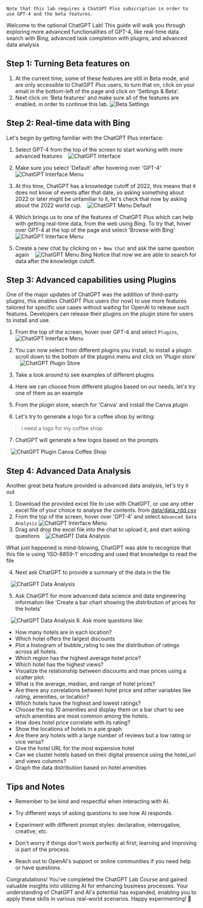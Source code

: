 ```
Note that this lab requires a ChatGPT Plus subscription in order to use GPT-4 and the beta features.
```

Welcome to the optional ChatGPT Lab! This guide will walk you through exploring more advanced functionalities of GPT-4, like real-time data search with Bing, advanced task completion with plugins, and advanced data analysis

## Step 1: Turning Beta features on

1. At the current time, some of these features are still in Beta mode, and are only accessible to ChatGPT Plus users, to turn that on, click on your email in the bottom-left of the page and click on 'Settings & Beta'.
2. Next click on 'Beta features' and make sure all of the features are enabled, in order to continue this lab.
![Beta Settings](media/beta-settings.png)

## Step 2: Real-time data with Bing

Let's begin by getting familiar with the ChatGPT Plus interface:

1. Select GPT-4 from the top of the screen to start working with more advanced features
   ![ChatGPT Interface](media/ChatGPT-interface.png)
   
2. Make sure you select 'Default' after hovering over 'GPT-4'
   ![ChatGPT Interface Menu](media/ChatGPT-menu.png)
3. At this time, ChatGPT has a knowledge cutoff of 2022, this means that it does not know of events after that date, so asking something about 2022 or later might be unfamiliar to it, let's check that now by asking about the 2022 world cup.
   ![ChatGPT Menu Default](media/GPT-4-default.png)

4. Which brings us to one of the features of ChatGPT Plus which can help with getting real-time data, from the web using Bing. To try that, hover over GPT-4 at the top of the page and select 'Browse with Bing'
   ![ChatGPT Interface Menu](media/ChatGPT-menu2.png)
5. Create a new chat by clicking on `+ New Chat` and ask the same question again
   ![ChatGPT Menu Bing](media/GPT-4-bing.png)
Notice that now we are able to search for data after the knowledge cutoff.

  
## Step 3: Advanced capabilities using Plugins
  

One of the major updates of ChatGPT was the addition of third-party plugins, this enables ChatGPT Plus users (for now) to use more features tailored for specific use cases without waiting for OpenAI to release such features. Developers can release their plugins on the plugin store for users to install and use.
  

1. From the top of the screen, hover over GPT-4 and select `Plugins`, 
   ![ChatGPT Interface Menu](media/ChatGPT-menu4.png)
2. You can now select from different plugins you install, to install a plugin scroll down to the bottom of the plugins menu and click on 'Plugin store'
   ![ChatGPT Plugin Store](media/plugin-store.png)

3. Take a look around to see examples of different plugins

4. Here we can choose from different plugins based on our needs, let's try one of them as an example
5. From the plugin store, search for 'Canva' and install the Canva plugin
6. Let's try to generate a logo for a coffee shop by writing:
> i need a logo for my coffee shop
7. ChatGPT will generate a few logos based on the prompts

   ![ChatGPT Plugin Canva Coffee Shop](media/coffee-shop.png)
  

## Step 4: Advanced Data Analysis

Another great beta feature provided is advanced data analysis, let's try it out

1. Download the provided excel file to use with ChatGPT, or use any other excel file of your choice to analyse the contents.
   from [data/data_rdd.csv](data/data_rdd.csv)
3. From the top of the screen, hover over 'GPT-4' and select `Advanced Data Analysis`
   ![ChatGPT Interface Menu](media/ChatGPT-menu3.png)
4. Drag and drop the excel file into the chat to upload it, and start asking questions
   ![ChatGPT Data Analysis](media/advanced-data-analysis.png)

What just happened is mind-blowing, ChatGPT was able to recognize that this file is using 'ISO-8859-1' encoding and used that knowledge to read the file

4. Next ask ChatGPT to provide a summary of the data in the file

   ![ChatGPT Data Analysis](media/data2.png)

  
5. Ask ChatGPT for more advanced data science and data engineering information like 'Create a bar chart showing the distribution of prices for the hotels'

   ![ChatGPT Data Analysis](media/data3.png)
6. Ask more questions like:
- How many hotels are in each location?
- Which hotel offers the largest discounts
- Plot a histogram of bubble_rating to see the distribution of ratings across all hotels.
- Which region has the highest average hotel price?
- Which hotel has the highest views?
- Visualize the relationship between discounts and max prices using a scatter plot. 
- What is the average, median, and range of hotel prices?
- Are there any correlations between hotel price and other variables like rating, amenities, or location?
- Which hotels have the highest and lowest ratings?
- Choose the top 10 amenities and display them on a bar chart to see which amenities are most common among the hotels.
- How does hotel price correlate with its rating?
- Show the locations of hotels in a pie graph
- Are there any hotels with a large number of reviews but a low rating or vice versa?
- Give the hotel URL for the most expensive hotel
- Can we cluster hotels based on their digital presence using the hotel_url and views columns?
- Graph the data distribution based on hotel amenities



## Tips and Notes

  

- Remember to be kind and respectful when interacting with AI.

- Try different ways of asking questions to see how AI responds.

- Experiment with different prompt styles: declarative, interrogative, creative, etc.

- Don't worry if things don't work perfectly at first; learning and improving is part of the process.

- Reach out to OpenAI's support or online communities if you need help or have questions.

  

Congratulations! You've completed the ChatGPT Lab Course and gained valuable insights into utilizing AI for enhancing business processes. Your understanding of ChatGPT and AI's potential has expanded, enabling you to apply these skills in various real-world scenarios. Happy experimenting! 🚀
